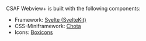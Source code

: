 <!--
SPDX-License-Identifier: MIT
SPDX-FileCopyrightText: 2022 German Federal Office for Information Security (BSI) <https://www.bsi.bund.de>
Software-Engineering: 2022 Intevation GmbH <https://intevation.de>
-->

CSAF Webview+ is built with the following components:

- Framework: [Svelte (SvelteKit)](https://kit.svelte.dev/)
- CSS-Miniframework: [Chota](https://jenil.github.io/chota/)
- Icons: [Boxicons](https://boxicons.com/)


